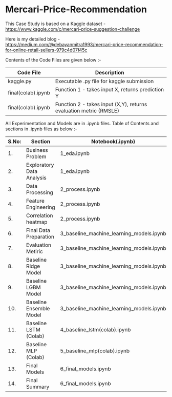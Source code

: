 # Mercari-Price-Recommendation

This Case Study is based on a Kaggle dataset - https://www.kaggle.com/c/mercari-price-suggestion-challenge

Here is my detailed blog - https://medium.com/@debayanmitra1993/mercari-price-recommendation-for-online-retail-sellers-979c4d07f45c

Contents of the Code Files are given below :-

| Code File | Description  | 
| ----  | --------- |
| kaggle.py    | Executable .py file for kaggle submission|
| final(colab).ipynb    | Function 1 - takes input X, returns prediction Y|
| final(colab).ipynb    | Function 2 - takes input (X,Y), returns evaluation metric (RMSLE)|



All Experimentation and Models are in .ipynb files. Table of Contents and sections in .ipynb files as below :- 

| S.No: | Section  | Notebook(.ipynb) |
| ----  | --------- | ------------- |
| 1.    | Business Problem|  1_eda.ipynb |
| 2.    | Exploratory Data Analysis|  1_eda.ipynb |
| 3.    | Data Processing|  2_process.ipynb |
| 4.    | Feature Engineering|  2_process.ipynb |
| 5.    | Correlation heatmap|  2_process.ipynb |
| 6.    | Final Data Preparation|  3_baseline_machine_learning_models.ipynb |
| 7.    | Evaluation Metiric|  3_baseline_machine_learning_models.ipynb |
| 8.    | Baseline Ridge Model|  3_baseline_machine_learning_models.ipynb |
| 9.    | Baseline LGBM Model|  3_baseline_machine_learning_models.ipynb |
| 10.    | Baseline Ensemble Model|  3_baseline_machine_learning_models.ipynb |
| 11.    | Baseline LSTM (Colab)|  4_baseline_lstm(colab).ipynb |
| 12.    | Baseline MLP (Colab)|  5_baseline_mlp(colab).ipynb |
| 13.    | Final Models|  6_final_models.ipynb |
| 14.    | Final Summary|  6_final_models.ipynb |


